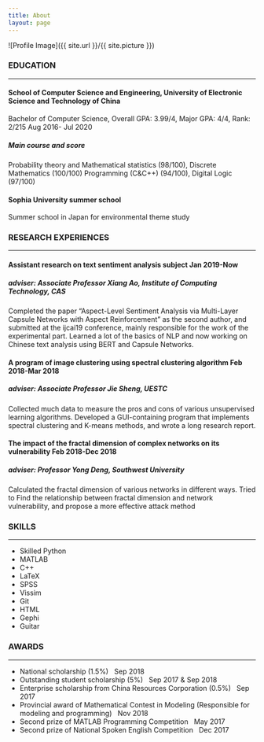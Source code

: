 ```yaml
---
title: About
layout: page
---
```

![Profile Image]({{ site.url }}/{{ site.picture }})

<h3>EDUCATION</h3>
<hr />

<h4>School of Computer Science and Engineering, University of Electronic Science and Technology of China</h4>
<p>Bachelor of Computer Science, Overall GPA: 3.99/4, Major GPA: 4/4, Rank: 2/215 Aug 2016- Jul 2020</p>
<h5>Main course and score</h5>
<p>Probability theory and Mathematical statistics (98/100), Discrete Mathematics (100/100)
Programming (C&C++) (94/100), Digital Logic (97/100)</p>
<h4>Sophia University summer school</h4>
<p>Summer school in Japan for environmental theme study</p>

<h3>RESEARCH EXPERIENCES</h3>
<hr />

<h4>Assistant research on text sentiment analysis subject Jan 2019-Now</h4>
<h5>adviser: Associate Professor Xiang Ao, Institute of Computing Technology, CAS</h5>
<p>Completed the paper “Aspect-Level Sentiment Analysis via Multi-Layer Capsule Networks with Aspect Reinforcement” as the
second author, and submitted at the ijcai19 conference, mainly responsible for the work of the experimental part.
Learned a lot of the basics of NLP and now working on Chinese text analysis using BERT and Capsule Networks.</p>
<h4>A program of image clustering using spectral clustering algorithm Feb 2018-Mar 2018</h4>
<h5>adviser: Associate Professor Jie Sheng, UESTC</h5>
<p>Collected much data to measure the pros and cons of various unsupervised learning algorithms.
Developed a GUI-containing program that implements spectral clustering and K-means methods, and wrote a long research report.</p>
<h4>The impact of the fractal dimension of complex networks on its vulnerability Feb 2018-Dec 2018</h4>
<h5>adviser: Professor Yong Deng, Southwest University</h5>
<p>Calculated the fractal dimension of various networks in different ways.
Tried to Find the relationship between fractal dimension and network vulnerability, and propose a more effective attack method</p>

<h3>SKILLS</h3>
<hr />
<ul class="skill-list">
	<li>Skilled Python</li>
	<li>MATLAB</li>
	<li>C++</li>
	<li>LaTeX</li>
	<li>SPSS</li>
	<li>Vissim</li>
	<li>Git</li>
	<li>HTML</li>
	<li>Gephi</li>
	<li>Guitar</li>
</ul>

<h3>AWARDS</h3>
<hr />
<ul>
	<li>National scholarship (1.5%) &nbsp	Sep 2018</li>
	<li>Outstanding student scholarship (5%) &nbsp	Sep 2017 & Sep 2018</li>
	<li>Enterprise scholarship from China Resources Corporation (0.5%) &nbsp		Sep 2017</li>
	<li>Provincial award of Mathematical Contest in Modeling (Responsible for modeling and programming) &nbsp	Nov 2018</li>
	<li>Second prize of MATLAB Programming Competition &nbsp		May 2017</li>
	<li>Second prize of National Spoken English Competition &nbsp	Dec 2017</li>
</ul>
